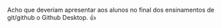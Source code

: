 Acho que deveriam apresentar aos alunos no final dos ensinamentos de git/github o Github Desktop. 👍
